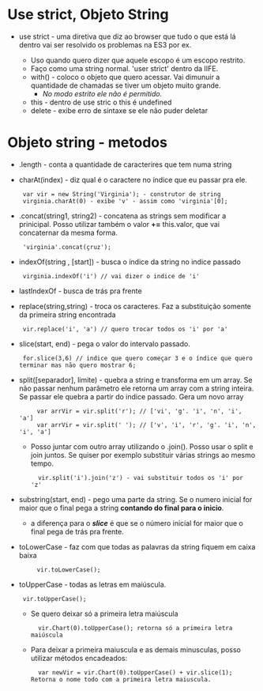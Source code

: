 # Use strict, Objeto String

* use strict - uma diretiva que diz ao browser que tudo o que está lá dentro vai ser resolvido os problemas na ES3 por ex.  

    - Uso quando quero dizer que aquele escopo é um escopo restrito.  
    - Faço como uma string normal. 'user strict' dentro da IIFE.
    -  with() - coloco o objeto que quero acessar. Vai dimunuir a quantidade de chamadas se tiver um objeto muito grande.  
        - _No modo estrito ele não é permitido._
    - this - dentro de use stric o this é undefined
    - delete - exibe erro de sintaxe se ele não puder deletar


# Objeto string - metodos


 * .length - conta a quantidade de caracterires que tem numa string  


 * charAt(index) - diz qual é o caractere no índice que eu passar pra ele.
        
        var vir = new String('Virginia'); - construtor de string
        virginia.charAt(0) - exibe 'v' - assim como 'virginia'[0];

 * .concat(string1, string2) - concatena as strings sem modificar a prinicipal. Posso utilizar também o valor **+=** this.valor, que vai concaternar da mesma forma.
        
        'virginia'.concat(çruz');

 * indexOf(string , [start]) -  busca o índice da string no indice passado
       
        virginia.indexOf('i') // vai dizer o indice de 'i'
 
 * lastIndexOf - busca de trás pra frente

 * replace(string,string) - troca os caracteres. Faz a substituição somente da primeira string encontrada
      
        vir.replace('i', 'a') // quero trocar todos os 'i' por 'a'

 * slice(start, end) - pega o valor do intervalo passado.
       
        for.slice(3,6) // indice que quero começar 3 e o índice que quero terminar mas não quero mostrar 6;

 * split([separador], limite) - quebra a string e transforma em um array. Se não passar nenhum parâmetro ele retorna um array com a string inteira. Se passar ele quebra a partir do indice passado. Gera um novo array

            var arrVir = vir.split('r'); // ['vi', 'g'. 'i', 'n', 'i', 'a']
            var arrVir = vir.split(' '); // ['v', 'i', 'r', 'g'. 'i', 'n', 'i', 'a'] 

    
    - Posso juntar com outro array utilizando o .join(). Posso usar o split e join juntos. Se quiser por exemplo substituir várias strings ao mesmo tempo.

            vir.split('i').join('z') - vai substituir todos os 'i' por 'z'

 * substring(start, end) - pego uma parte da string. Se o numero inicial for maior que o final pega a string **contando do final para o inicio**.
    - a diferença para o _**slice**_ é que se o número inicial for maior que o final pega de trás pra frente.

 * toLowerCase - faz com que todas as palavras da string fiquem em caixa baixa

            vir.toLowerCase();

 * toUpperCase - todas as letras em maiúscula.
                
        vir.toUpperCase();
    
    - Se quero deixar só a primeira letra maiúscula

            vir.Chart(0).toUpperCase(); retorna só a primeira letra maiúscula
            
    - Para deixar a primeira maiuscula e as demais minusculas, posso utilizar métodos encadeados:

            var newVir = vir.Chart(0).toUpperCase() + vir.slice(1); Retorna o nome todo com a primeira letra maiuscula.
                


        

